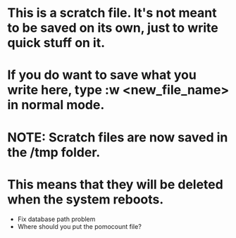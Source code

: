 # This is a scratch file. It's not meant to be saved on its own, just to write quick stuff on it.
# If you do want to save what you write here, type :w <new_file_name> in normal mode.
# NOTE: Scratch files are now saved in the /tmp folder.
# This means that they will be deleted when the system reboots.

- Fix database path problem
- Where should you put the pomocount
file?

